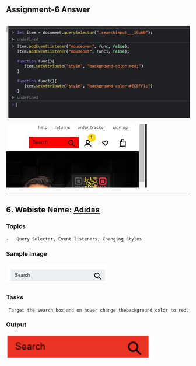 ## Assignment-6 Answer

```
```

![Code](./ss1.jpg)

![Output](./ss2.jpg)

---

## 6. Webiste Name: [Adidas](https://www.adidas.co.in/)

### Topics

    -   Query Selector, Event listeners, Changing Styles

### Sample Image

![Sample One](../Pic10.png)

### Tasks

     Target the search box and on hover change thebackground color to red.

### Output

![Output](../Pic11.png)